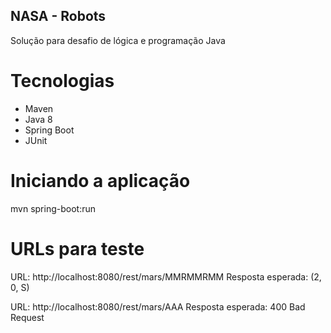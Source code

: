 ## NASA - Robots ##
Solução para desafio de lógica e programação Java

# Tecnologias
- Maven
- Java 8
- Spring Boot
- JUnit
 
# Iniciando a aplicação
mvn spring-boot:run

# URLs para teste
URL: http://localhost:8080/rest/mars/MMRMMRMM
Resposta esperada: (2, 0, S)

URL: http://localhost:8080/rest/mars/AAA
Resposta esperada: 400 Bad Request
